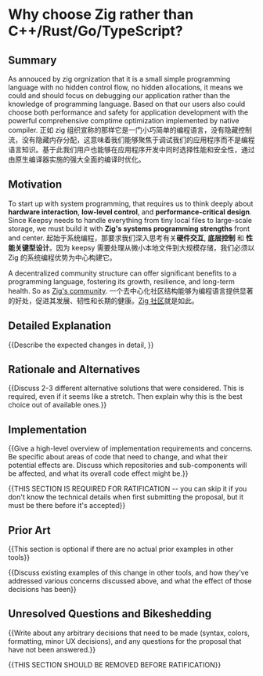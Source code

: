 # Why choose Zig rather than C++/Rust/Go/TypeScript?

## Summary

As annouced by zig orgnization that it is a small simple programming language with no hidden control flow, no hidden allocations, it means we could and should focus on debugging our application rather than the knowledge of programming language. Based on that our users also could choose both performance and safety for application development with the powerful comprehensive comptime optimization implemented by native compiler.
正如 zig 组织宣称的那样它是一门小巧简单的编程语言，没有隐藏控制流，没有隐藏内存分配，这意味着我们能够聚焦于调试我们的应用程序而不是编程语言知识。基于此我们用户也能够在应用程序开发中同时选择性能和安全性，通过由原生编译器实施的强大全面的编译时优化。

## Motivation

To start up with system programming, that requires us to think deeply about **hardware interaction**, **low-level control**, and **performance-critical design**. Since Keepsy needs to handle everything from tiny local files to large-scale storage, we must build it with **Zig's systems programming strengths** front and center.
起始于系统编程，那要求我们深入思考有关**硬件交互**, **底层控制** 和 **性能关键型设计**。因为 keepsy 需要处理从微小本地文件到大规模存储，我们必须以 Zig 的系统编程优势为中心构建它。

A decentralized community structure can offer significant benefits to a programming language, fostering its growth, resilience, and long-term health. So as [Zig's community](https://github.com/ziglang/zig/wiki/Community).
一个去中心化社区结构能够为编程语言提供显著的好处，促进其发展、韧性和长期的健康。[Zig 社区](https://github.com/ziglang/zig/wiki/Community)就是如此。


## Detailed Explanation

{{Describe the expected changes in detail, }}

## Rationale and Alternatives

{{Discuss 2-3 different alternative solutions that were considered. This is required, even if it seems like a stretch. Then explain why this is the best choice out of available ones.}}

## Implementation

{{Give a high-level overview of implementation requirements and concerns. Be specific about areas of code that need to change, and what their potential effects are. Discuss which repositories and sub-components will be affected, and what its overall code effect might be.}}

{{THIS SECTION IS REQUIRED FOR RATIFICATION -- you can skip it if you don't know the technical details when first submitting the proposal, but it must be there before it's accepted}}

## Prior Art

{{This section is optional if there are no actual prior examples in other tools}}

{{Discuss existing examples of this change in other tools, and how they've addressed various concerns discussed above, and what the effect of those decisions has been}}

## Unresolved Questions and Bikeshedding

{{Write about any arbitrary decisions that need to be made (syntax, colors, formatting, minor UX decisions), and any questions for the proposal that have not been answered.}}

{{THIS SECTION SHOULD BE REMOVED BEFORE RATIFICATION}}
